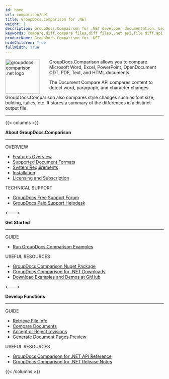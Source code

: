 ```yaml
---
id: home
url: comparison/net
title: GroupDocs.Comparison for .NET
weight: 1
description: GroupDocs.Compairson for .NET developer documentation. Learn how to diff docx, pptx, and compare pdf files using C#.
keywords: compare,diff,compare files,diff files,.net api,file diff,api,xlsx,microsoft word,docx,pptx,pdf,c#,compare pdf
productName: GroupDocs.Comparison for .NET
hideChildren: True
fullWidth: True
---
```


<img src="/comparison/net/images/home.png" alt="groupdocs comparison .net logo" align="left" style="width:110px; margin: 0 30px 0 0"/>

GroupDocs.Comparison allows you to compare Microsoft Word, Excel, PowerPoint, OpenDocument ODT, PDF, Text, and HTML documents.

The Document Compare API compares content to detect word, paragraph, and character changes.

GroupDocs.Comparison also compares style changes such as font size, bolding, italics, etc. It stores a summary of the differences in a distinct output file.

---

{{< columns >}}

<p><b>About GroupDocs.Comparison</b></p>
<hr><p>OVERVIEW</p></hr>
<ul>
	<li><a href='{{< ref "comparison/net/getting-started/features-overview" >}}'>Features Overview</a></li>
	<li><a href='{{< ref "comparison/net/getting-started/supported-document-formats" >}}'>Supported Document Formats</a></li>
	<li><a href='{{< ref "comparison/net/getting-started/system-requirements" >}}'>System Requirements</a></li>
	<li><a href='{{< ref "comparison/net/getting-started/installation" >}}'>Installation</a></li>
	<li><a href='{{< ref "comparison/net/getting-started/licensing-and-evaluation-limitations.md" >}}'>Licensing and Subscription</a></li>
</ul>
<p>TECHNICAL SUPPORT</p>
<ul>
	<li><a href="https://forum.groupdocs.com/">GroupDocs Free Support Forum</a></li>
	<li><a href="https://helpdesk.groupdocs.com/">GroupDocs Paid Support Helpdesk</a></li>
</ul>
<--->
<p><b>Get Started</b></p>
<hr><p>GUIDE</p></hr>
<ul>
	<li><a href='{{< ref "comparison/net/getting-started/how-to-run-examples" >}}'>Run GroupDocs.Comparison Examples</a></li>
</ul>
<p>USEFUL RESOURCES</p>
<ul>
	<li><a href="https://www.nuget.org/packages/groupdocs.comparison">GroupDocs.Comparison Nuget Package</a></li>
	</li><li><a href="https://downloads.groupdocs.com/comparison/net">GroupDocs.Comparison for .NET Downloads</a></li>
	<li><a href="https://github.com/groupdocs-comparison/GroupDocs.Comparison-for-.NET">Download Examples and Demos at GitHub</a></li>
</ul>
<--->
<p><b>Develop Functions</b></p>
<hr><p>GUIDE</p></hr>
<ul>
	<li><a href='{{< ref "comparison/net/comparison-basic/get-file-info" >}}'>Retrieve File Info</a></li>
	<li><a href='{{< ref "comparison/net/comparison-basic/compare-documents" >}}'>Compare Documents</a></li>
	<li><a href='{{< ref "comparison/net/advanced-usage/accept-or-reject-revisions" >}}'>Accept or Reject revisions</a></li>
	<li><a href='{{< ref "comparison/net/advanced-usage/generate-document-pages-preview" >}}'>Generate Document Pages Preview</a></li>				
</ul>
<p>USEFUL RESOURCES</p>
<ul>
	<li><a href="https://reference.groupdocs.com/comparison/net">GroupDocs.Comparison for .NET API Reference</a></li>
	<li><a href='{{< ref "comparison/net/release-notes" >}}'>GroupDocs.Comparison for .NET Release Notes</a></li>
</ul>
{{< /columns >}}
